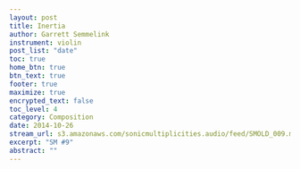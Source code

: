 ```yaml
---
layout: post
title: Inertia
author: Garrett Semmelink
instrument: violin
post_list: "date"
toc: true
home_btn: true
btn_text: true
footer: true
maximize: true
encrypted_text: false
toc_level: 4
category: Composition
date: 2014-10-26
stream_url: s3.amazonaws.com/sonicmultiplicities.audio/feed/SMOLD_009.mp3
excerpt: "SM #9"
abstract: ""
---
```

